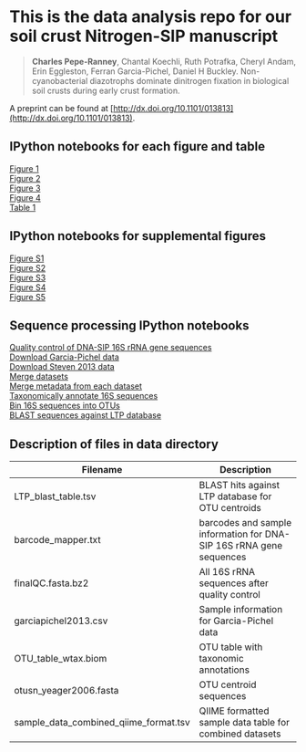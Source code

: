 # This is the data analysis repo for our soil crust Nitrogen-SIP manuscript

>**Charles Pepe-Ranney**, Chantal Koechli, Ruth Potrafka, Cheryl Andam, Erin
>Eggleston, Ferran Garcia-Pichel, Daniel H Buckley. Non-cyanobacterial
>diazotrophs dominate dinitrogen fixation in biological
>soil crusts during early crust formation. 

A preprint can be found at
[http://dx.doi.org/10.1101/013813](http://dx.doi.org/10.1101/013813).  

## IPython notebooks for each figure and table

[Figure 1](http://nbviewer.ipython.org/github/chuckpr/NSIP_data_analysis/blob/master/figures_and_stats/ordination_heavy_fractions.ipynb)  
[Figure 2](http://nbviewer.ipython.org/github/chuckpr/NSIP_data_analysis/blob/master/figures_and_stats/l2fc.ipynb)  
[Figure 3](http://nbviewer.ipython.org/github/chuckpr/NSIP_data_analysis/blob/master/figures_and_stats/trees.ipynb)  
[Figure 4](http://nbviewer.ipython.org/github/chuckpr/NSIP_data_analysis/blob/master/figures_and_stats/scatter_top10.ipynb)  
[Table 1](http://nbviewer.ipython.org/github/chuckpr/NSIP_data_analysis/blob/master/figures_and_stats/LTP_BLAST_table.ipynb) 

## IPython notebooks for supplemental figures

[Figure S1](http://nbviewer.ipython.org/github/chuckpr/NSIP_data_analysis/blob/master/figures_and_stats/ordination_all.ipynb)  
[Figure S2](http://nbviewer.ipython.org/github/chuckpr/NSIP_data_analysis/blob/master/figures_and_stats/interaction.ipynb)  
[Figure S3](http://nbviewer.ipython.org/github/chuckpr/NSIP_data_analysis/blob/master/figures_and_stats/phylum_dist.ipynb)  
[Figure S4](http://nbviewer.ipython.org/github/chuckpr/NSIP_data_analysis/blob/master/figures_and_stats/rarefaction_curves.ipynb)  
[Figure S5](http://nbviewer.ipython.org/github/chuckpr/NSIP_data_analysis/blob/master/figures_and_stats/diazotroph_distribution.ipynb)  

## Sequence processing IPython notebooks

[Quality control of DNA-SIP 16S rRNA gene sequences](http://nbviewer.ipython.org/github/chuckpr/NSIP_data_analysis/blob/master/QC.ipynb)  
[Download Garcia-Pichel data](http://nbviewer.ipython.org/github/chuckpr/NSIP_data_analysis/blob/master/download_Garcia-Pichel_2013.ipynb)  
[Download Steven 2013 data](http://nbviewer.ipython.org/github/chuckpr/NSIP_data_analysis/blob/master/download_steven_2013_data.ipynb)  
[Merge datasets](http://nbviewer.ipython.org/github/chuckpr/NSIP_data_analysis/blob/master/merge_datasets.ipynb)  
[Merge metadata from each dataset](http://nbviewer.ipython.org/github/chuckpr/NSIP_data_analysis/blob/master/merge_metadata.ipynb)  
[Taxonomically annotate 16S sequences](http://nbviewer.ipython.org/github/chuckpr/NSIP_data_analysis/blob/master/assign_taxonomy.ipynb)  
[Bin 16S sequences into OTUs](http://nbviewer.ipython.org/github/chuckpr/NSIP_data_analysis/blob/master/OTU_binning.ipynb)  
[BLAST sequences against LTP database](http://nbviewer.ipython.org/github/chuckpr/NSIP_data_analysis/blob/master/BLAST.ipynb)  

## Description of files in data directory

| Filename | Description |
| ------------------------------------------ | ------------------------------------------------------------------------|
| LTP_blast_table.tsv                        | BLAST hits against LTP database for OTU centroids |
| barcode_mapper.txt                         | barcodes and sample information for DNA-SIP 16S rRNA gene sequences     |
| finalQC.fasta.bz2                          | All 16S rRNA sequences after quality control |
| garciapichel2013.csv                       | Sample information for Garcia-Pichel data |
| OTU_table_wtax.biom                        | OTU table with taxonomic annotations |
| otusn_yeager2006.fasta                     | OTU centroid sequences |
| sample_data_combined_qiime_format.tsv      | QIIME formatted sample data table for combined datasets |

